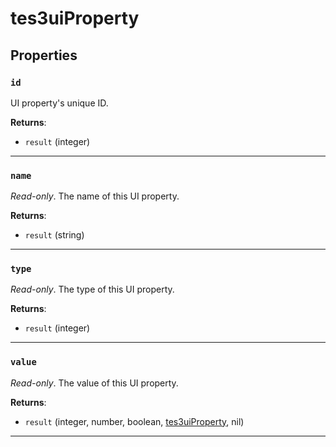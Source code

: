 <!---
	This file is autogenerated. Do not edit this file manually. Your changes will be ignored.
	More information: https://github.com/MWSE/MWSE/tree/master/docs
-->

# tes3uiProperty



## Properties

### `id`
<div class="search_terms" style="display: none">id</div>

UI property's unique ID.

**Returns**:

* `result` (integer)

***

### `name`
<div class="search_terms" style="display: none">name</div>

*Read-only*. The name of this UI property.

**Returns**:

* `result` (string)

***

### `type`
<div class="search_terms" style="display: none">type</div>

*Read-only*. The type of this UI property.

**Returns**:

* `result` (integer)

***

### `value`
<div class="search_terms" style="display: none">value</div>

*Read-only*. The value of this UI property.

**Returns**:

* `result` (integer, number, boolean, [tes3uiProperty](../../types/tes3uiProperty), nil)

***

